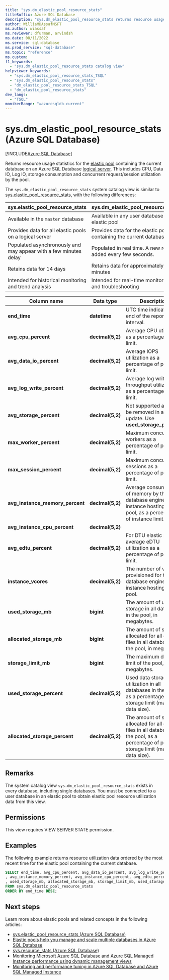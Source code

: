 ```yaml
---
title: "sys.dm_elastic_pool_resource_stats"
titleSuffix: Azure SQL Database
description: "sys.dm_elastic_pool_resource_stats returns resource usage statistics for the current database in an elastic pool in Azure SQL Database."
author: WilliaMDAssafMSFT
ms.author: wiassaf
ms.reviewer: dfurman, arvindsh
ms.date: 08/11/2022
ms.service: sql-database
ms.prod_service: "sql-database"
ms.topic: "reference"
ms.custom: 
f1_keywords:
  - "sys.dm_elastic_pool_resource_stats catalog view"
helpviewer_keywords:
  - "sys.dm_elastic_pool_resource_stats_TSQL"
  - "sys.dm_elastic_pool_resource_stats"
  - "dm_elastic_pool_resource_stats_TSQL"
  - "dm_elastic_pool_resource_stats"
dev_langs:
  - "TSQL"
monikerRange: "=azuresqldb-current"
---
```

# sys.dm_elastic_pool_resource_stats (Azure SQL Database)
[!INCLUDE[Azure SQL Database](../../includes/applies-to-version/asdb.md)]

Returns resource usage statistics for the [elastic pool](/azure/azure-sql/database/elastic-pool-overview) containing the current database on an Azure SQL Database [logical server](/azure/azure-sql/database/logical-servers). This includes CPU, Data IO, Log IO, storage consumption and concurrent request/session utilization by the pool.

The `sys.dm_elastic_pool_resource_stats` system catalog view is similar to [sys.elastic_pool_resource_stats](sys-elastic-pool-resource-stats-azure-sql-database.md), with the following differences:

|sys.elastic_pool_resource_stats|sys.dm_elastic_pool_resource_stats|
|---|---|
| Available in the `master` database | Available in any user database in an elastic pool |
| Provides data for all elastic pools on a logical server | Provides data for the elastic pool containing the current database |
| Populated asynchronously and may appear with a few minutes delay | Populated in real time. A new row is added every few seconds. |
| Retains data for 14 days | Retains data for approximately 40 minutes |
| Intended for historical monitoring and trend analysis | Intended for real-time monitoring and troubleshooting |

  
|Column name|Data type|Description|  
|-----------------|---------------|-----------------|  
|**end_time**|**datetime**|UTC time indicating the end of the reporting interval.|  
|**avg_cpu_percent**|**decimal(5,2)**|Average CPU utilization as a percentage of pool limit.|  
|**avg_data_io_percent**|**decimal(5,2)**|Average IOPS utilization as a percentage of pool limit.|  
|**avg_log_write_percent**|**decimal(5,2)**|Average log write throughput utilization as a percentage of pool limit.|  
|**avg_storage_percent**|**decimal(5,2)**| Not supported and may be removed in a future update. Use **used_storage_percent**. |  
|**max_worker_percent**|**decimal(5,2)**|Maximum concurrent workers as a percentage of pool limit.|  
|**max_session_percent**|**decimal(5,2)**|Maximum concurrent sessions as a percentage of pool limit.|  
|**avg_instance_memory_percent**|**decimal(5,2)**| Average consumption of memory by the database engine instance hosting the pool, as a percentage of instance limit. |
|**avg_instance_cpu_percent**|**decimal(5,2)**| |
|**avg_edtu_percent**|**decimal(5,2)**| For DTU elastic pools, average eDTU utilization as a percentage of pool limit. |
|**instance_vcores**|**decimal(5,2)**| The number of vCores provisioned for the database engine instance hosting the pool. |
|**used_storage_mb**|**bigint**| The amount of used storage in all databases in the pool, in megabytes. |
|**allocated_storage_mb**|**bigint**| The amount of storage allocated for all data files in all databases in the pool, in megabytes. |
|**storage_limit_mb**|**bigint**| The maximum data size limit of the pool, in megabytes. |
|**used_storage_percent**|**decimal(5,2)**| Used data storage utilization in all databases in the pool, as a percentage of pool storage limit (maximum data size). |
|**allocated_storage_percent**|**decimal(5,2)**| The amount of storage allocated for all data files in all databases in the pool, as a percentage of pool storage limit (maximum data size). |
  
## Remarks

The system catalog view `sys.dm_elastic_pool_resource_stats` exists in every database, including single databases. You must be connected to a user database in an elastic pool to obtain elastic pool resource utilization data from this view. 
  
## Permissions

This view requires VIEW SERVER STATE permission.
  
## Examples

The following example returns resource utilization data ordered by the most recent time for the elastic pool containing the current database.
  
```sql
SELECT end_time, avg_cpu_percent, avg_data_io_percent, avg_log_write_percent, max_worker_percent, max_session_percent
, avg_instance_memory_percent, avg_instance_cpu_percent, avg_edtu_percent, instance_vcores
, used_storage_mb, allocated_storage_mb, storage_limit_mb, used_storage_percent, allocated_storage_percent
FROM sys.dm_elastic_pool_resource_stats
ORDER BY end_time DESC;  
```

## Next steps

Learn more about elastic pools and related concepts in the following articles:

- [sys.elastic_pool_resource_stats (Azure SQL Database)](sys-elastic-pool-resource-stats-azure-sql-database.md)
- [Elastic pools help you manage and scale multiple databases in Azure SQL Database](/azure/azure-sql/database/elastic-pool-overview)
- [sys.resource_stats (Azure SQL Database)](sys-resource-stats-azure-sql-database.md)
- [Monitoring Microsoft Azure SQL Database and Azure SQL Managed Instance performance using dynamic management views](/azure/azure-sql/database/monitoring-with-dmvs)
- [Monitoring and performance tuning in Azure SQL Database and Azure SQL Managed Instance](/azure/azure-sql/database/monitor-tune-overview)
